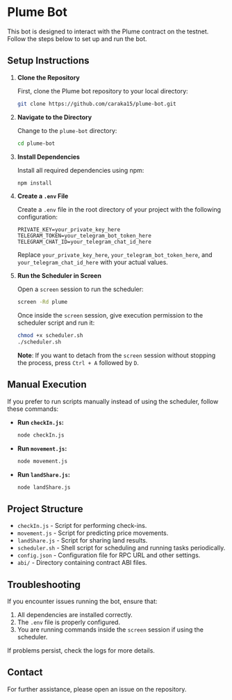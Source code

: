 # Plume Bot

This bot is designed to interact with the Plume contract on the testnet. Follow the steps below to set up and run the bot.

## Setup Instructions

1. **Clone the Repository**

   First, clone the Plume bot repository to your local directory:

   ```bash
   git clone https://github.com/caraka15/plume-bot.git
   ```

2. **Navigate to the Directory**

   Change to the `plume-bot` directory:

   ```bash
   cd plume-bot
   ```

3. **Install Dependencies**

   Install all required dependencies using npm:

   ```bash
   npm install
   ```

4. **Create a `.env` File**

   Create a `.env` file in the root directory of your project with the following configuration:

   ```plaintext
   PRIVATE_KEY=your_private_key_here
   TELEGRAM_TOKEN=your_telegram_bot_token_here
   TELEGRAM_CHAT_ID=your_telegram_chat_id_here
   ```

   Replace `your_private_key_here`, `your_telegram_bot_token_here`, and `your_telegram_chat_id_here` with your actual values.

5. **Run the Scheduler in Screen**

   Open a `screen` session to run the scheduler:

   ```bash
   screen -Rd plume
   ```

   Once inside the `screen` session, give execution permission to the scheduler script and run it:

   ```bash
   chmod +x scheduler.sh
   ./scheduler.sh
   ```

   **Note**: If you want to detach from the `screen` session without stopping the process, press `Ctrl + A` followed by `D`.

## Manual Execution

If you prefer to run scripts manually instead of using the scheduler, follow these commands:

- **Run `checkIn.js`:**

  ```bash
  node checkIn.js
  ```

- **Run `movement.js`:**

  ```bash
  node movement.js
  ```

- **Run `landShare.js`:**

  ```bash
  node landShare.js
  ```

## Project Structure

- `checkIn.js` - Script for performing check-ins.
- `movement.js` - Script for predicting price movements.
- `landShare.js` - Script for sharing land results.
- `scheduler.sh` - Shell script for scheduling and running tasks periodically.
- `config.json` - Configuration file for RPC URL and other settings.
- `abi/` - Directory containing contract ABI files.

## Troubleshooting

If you encounter issues running the bot, ensure that:

1. All dependencies are installed correctly.
2. The `.env` file is properly configured.
3. You are running commands inside the `screen` session if using the scheduler.

If problems persist, check the logs for more details.

## Contact

For further assistance, please open an issue on the repository.
